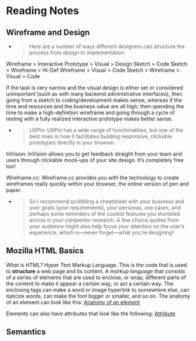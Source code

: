 # Reading Notes

## Wireframe and Design

- > Here are a number of ways different designers can structure the process from design to implementation:

Wireframe > Interactive Prototype > Visual > Design
Sketch > Code
Sketch > Wireframe > Hi-Def Wireframe > Visual > Code
Sketch > Wireframe > Visual > Code

If the task is very narrow and the visual design is either set or considered unimportant (such as with many backend administrative interfaces), then going from a sketch to coding/development makes sense, whereas if the time and resources and the business value are all high, then spending the time to make a high-definition wireframe and going through a cycle of testing with a fully realized interactive prototype makes better sense.

- > UXPin: UXPin has a wide range of functionalities, but one of the best ones is how it facilitates building responsive, clickable prototypes directly in your browser.

InVision: InVision allows you to get feedback straight from your team and users through clickable mock-ups of your site design. It’s completely free too!

Wireframe.cc: Wireframe.cc provides you with the technology to create wireframes really quickly within your browser, the online version of pen and paper.

- > So I recommend scribbling a cheatsheet with your business and user goals (your requirements), your personas, use cases, and perhaps some reminders of the coolest features you stumbled across in your competitor research. A few choice quotes from your audience might also help focus your attention on the user’s experience, which is—never forget—what you’re designing!

## Mozilla HTML Basics
What is HTML?
  Hyper Text Markup Language. This is the code that is used to **structure** a web page and its content. 
  A *markup language* that consists of a series of elements that are used to enclose, or wrap, different parts of the content to make it appear a certain way, or act a certain way. The enclosing tags can make a word or image hyperlink to somewhere else, can italicize words, can make the font bigger or smaller, and so on.
  The anatomy of an element can look like this:
  [Anatomy of an element](https://developer.mozilla.org/en-US/docs/Learn/Getting_started_with_the_web/HTML_basics/grumpy-cat-small.png)
  
  Elements can also have attributes that look like the following:
  [Attribute](https://developer.mozilla.org/en-US/docs/Learn/Getting_started_with_the_web/HTML_basics/grumpy-cat-attribute-small.png)

## Semantics
